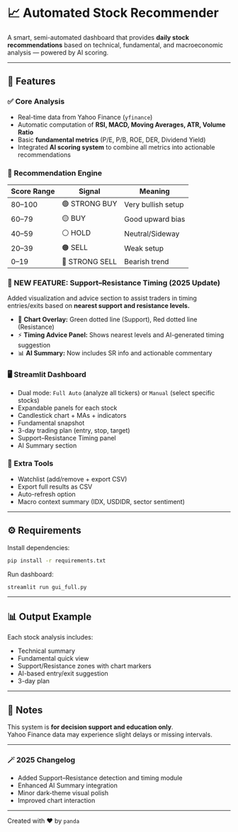 # 📈 Automated Stock Recommender

A smart, semi-automated dashboard that provides **daily stock recommendations** based on technical, fundamental, and macroeconomic analysis — powered by AI scoring.

---

## 🚀 Features

### ✅ Core Analysis

- Real-time data from Yahoo Finance (`yfinance`)
- Automatic computation of **RSI, MACD, Moving Averages, ATR, Volume Ratio**
- Basic **fundamental metrics** (P/E, P/B, ROE, DER, Dividend Yield)
- Integrated **AI scoring system** to combine all metrics into actionable recommendations

### 🧠 Recommendation Engine

| Score Range | Signal         | Meaning            |
| ----------- | -------------- | ------------------ |
| 80–100      | 🟢 STRONG BUY  | Very bullish setup |
| 60–79       | 🟡 BUY         | Good upward bias   |
| 40–59       | ⚪ HOLD        | Neutral/Sideway    |
| 20–39       | 🟠 SELL        | Weak setup         |
| 0–19        | 🔴 STRONG SELL | Bearish trend      |

### 🧩 NEW FEATURE: Support–Resistance Timing (2025 Update)

Added visualization and advice section to assist traders in timing entries/exits based on **nearest support and resistance levels.**

- 🔹 **Chart Overlay:** Green dotted line (Support), Red dotted line (Resistance)
- ⚡ **Timing Advice Panel:** Shows nearest levels and AI-generated timing suggestion
- 📊 **AI Summary:** Now includes SR info and actionable commentary

### 🖥️ Streamlit Dashboard

- Dual mode: `Full Auto` (analyze all tickers) or `Manual` (select specific stocks)
- Expandable panels for each stock
- Candlestick chart + MAs + indicators
- Fundamental snapshot
- 3-day trading plan (entry, stop, target)
- Support–Resistance Timing panel
- AI Summary section

### 📂 Extra Tools

- Watchlist (add/remove + export CSV)
- Export full results as CSV
- Auto-refresh option
- Macro context summary (IDX, USDIDR, sector sentiment)

---

## ⚙️ Requirements

Install dependencies:

```bash
pip install -r requirements.txt
```

Run dashboard:

```bash
streamlit run gui_full.py
```

---

## 📊 Output Example

Each stock analysis includes:

- Technical summary
- Fundamental quick view
- Support/Resistance zones with chart markers
- AI-based entry/exit suggestion
- 3-day plan

---

## 🧠 Notes

This system is **for decision support and education only**.  
Yahoo Finance data may experience slight delays or missing intervals.

---

### 🪄 2025 Changelog

- Added Support–Resistance detection and timing module
- Enhanced AI Summary integration
- Minor dark-theme visual polish
- Improved chart interaction

---

Created with ❤️ by `panda`
